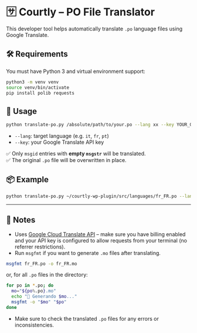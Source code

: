 # 🈂️ Courtly – PO File Translator

This developer tool helps automatically translate `.po` language files using Google Translate.

## 🛠 Requirements

You must have Python 3 and virtual environment support:

```bash
python3 -m venv venv
source venv/bin/activate
pip install polib requests
```

## 📂 Usage

```bash
python translate-po.py /absolute/path/to/your.po --lang xx --key YOUR_GOOGLE_API_KEY
```

- `--lang`: target language (e.g. `it`, `fr`, `pt`)
- `--key`: your Google Translate API key

✅ Only `msgid` entries with **empty `msgstr`** will be translated.  
✅ The original `.po` file will be overwritten in place.

## 📦 Example

```bash
python translate-po.py ~/courtly-wp-plugin/src/languages/fr_FR.po --lang fr --key AIzaSyD...
```

---

## 📝 Notes

- Uses [Google Cloud Translate API](https://cloud.google.com/translate) – make sure you have billing enabled and your API key is configured to allow requests from your terminal (no referrer restrictions).
- Run `msgfmt` if you want to generate `.mo` files after translating.

```bash
msgfmt fr_FR.po -o fr_FR.mo
```

or, for all `.po` files in the directory:

```bash
for po in *.po; do
  mo="${po%.po}.mo"
  echo "🔁 Generando $mo..."
  msgfmt -o "$mo" "$po"
done
```
- Make sure to check the translated `.po` files for any errors or inconsistencies.